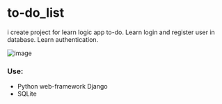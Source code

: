 # to-do_list

i create project for learn logic app to-do. Learn login and register user in database. Learn authentication. 

![image]('exemple.jpg')

### Use:
* Python web-framework Django  
* SQLite
